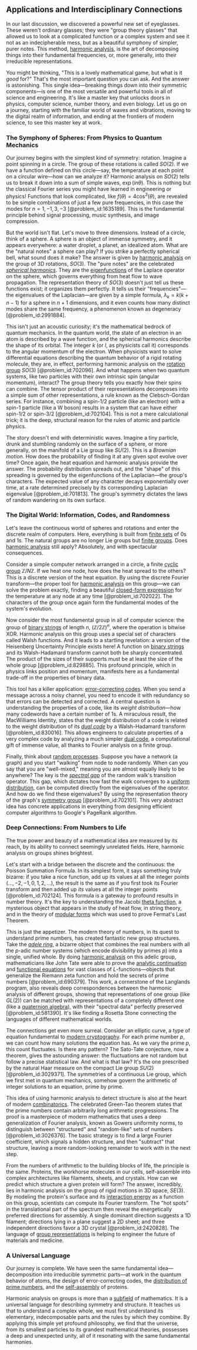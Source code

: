 ## Applications and Interdisciplinary Connections

In our last discussion, we discovered a powerful new set of eyeglasses. These weren't ordinary glasses; they were "group theory glasses" that allowed us to look at a complicated function or a complex system and see it not as an indecipherable mess, but as a beautiful symphony of simpler, purer notes. This method, [harmonic analysis](@article_id:198274), is the art of decomposing things into their fundamental frequencies, or, more generally, into their irreducible representations.

You might be thinking, "This is a lovely mathematical game, but what is it *good* for?" That's the most important question you can ask. And the answer is astonishing. This single idea—breaking things down into their symmetric components—is one of the most versatile and powerful tools in all of science and engineering. It's like a master key that unlocks doors in physics, computer science, number theory, and even biology. Let us go on a journey, starting with the familiar world of waves and vibrations, moving to the digital realm of information, and ending at the frontiers of modern science, to see this master key at work.

### The Symphony of Spheres: From Physics to Quantum Mechanics

Our journey begins with the simplest kind of symmetry: rotation. Imagine a point spinning in a circle. The group of these rotations is called $SO(2)$. If we have a function defined on this circle—say, the temperature at each point on a circular wire—how can we analyze it? Harmonic analysis on $SO(2)$ tells us to break it down into a sum of simple waves, $\exp(in\theta)$. This is nothing but the classical Fourier series you might have learned in engineering or physics! Functions that look complicated, like $f(\theta) = 4\cos^3(\theta)$, are revealed to be simple combinations of just a few pure frequencies, in this case the modes for $n=1, -1, 3, -3$ [@problem_id:1635189]. This is the fundamental principle behind signal processing, music synthesis, and image compression.

But the world isn't flat. Let's move to three dimensions. Instead of a circle, think of a sphere. A sphere is an object of immense symmetry, and it appears everywhere: a water droplet, a planet, an idealized atom. What are the "natural notes" a sphere can play? If you strike a perfectly spherical bell, what sound does it make? The answer is given by [harmonic analysis](@article_id:198274) on the group of 3D rotations, $SO(3)$. The "pure notes" are the celebrated *[spherical harmonics](@article_id:155930)*. They are the [eigenfunctions](@article_id:154211) of the Laplace operator on the sphere, which governs everything from heat flow to wave propagation. The representation theory of $SO(3)$ doesn't just tell us these functions exist; it organizes them perfectly. It tells us their "frequencies"—the eigenvalues of the Laplacian—are given by a simple formula, $\lambda_k = k(k+n-1)$ for a sphere in $n+1$ dimensions, and it even counts how many distinct modes share the same frequency, a phenomenon known as degeneracy [@problem_id:2991884].

This isn't just an acoustic curiosity; it's the mathematical bedrock of quantum mechanics. In the quantum world, the state of an electron in an atom is described by a wave function, and the spherical harmonics describe the shape of its orbital. The integer $k$ (or $l$, as physicists call it) corresponds to the angular momentum of the electron. When physicists want to solve differential equations describing the quantum behavior of a rigid rotating molecule, they are, in effect, performing harmonic analysis on the [rotation group](@article_id:203918) $SO(3)$ [@problem_id:702096]. And what happens when two quantum systems, like two particles with their own intrinsic spin (angular momentum), interact? The group theory tells you exactly how their spins can combine. The tensor product of their representations decomposes into a simple sum of other representations, a rule known as the Clebsch-Gordan series. For instance, combining a spin-$1/2$ particle (like an electron) with a spin-$1$ particle (like a W boson) results in a system that can have either spin-$1/2$ or spin-$3/2$ [@problem_id:702104]. This is not a mere calculational trick; it is the deep, structural reason for the rules of atomic and particle physics.

The story doesn't end with deterministic waves. Imagine a tiny particle, drunk and stumbling randomly on the surface of a sphere, or more generally, on the manifold of a Lie group like $SU(2)$. This is a *Brownian motion*. How does the probability of finding it at any given spot evolve over time? Once again, the heat equation and harmonic analysis provide the answer. The probability distribution spreads out, and the "shape" of this spreading is governed by the eigenfunctions of the Laplacian—the group's characters. The expected value of any character decays exponentially over time, at a rate determined precisely by its corresponding Laplacian eigenvalue [@problem_id:701813]. The group's symmetry dictates the laws of random wandering on its own surface.

### The Digital World: Information, Codes, and Randomness

Let's leave the continuous world of spheres and rotations and enter the discrete realm of computers. Here, everything is built from [finite sets](@article_id:145033) of 0s and 1s. The natural groups are no longer Lie groups but [finite groups](@article_id:139216). Does [harmonic analysis](@article_id:198274) still apply? Absolutely, and with spectacular consequences.

Consider a simple computer network arranged in a circle, a finite [cyclic group](@article_id:146234) $\mathbb{Z}/N\mathbb{Z}$. If we heat one node, how does the heat spread to the others? This is a discrete version of the heat equation. By using the discrete Fourier transform—the proper tool for [harmonic analysis](@article_id:198274) on this group—we can solve the problem exactly, finding a beautiful [closed-form expression](@article_id:266964) for the temperature at any node at any time [@problem_id:702022]. The characters of the group once again form the fundamental modes of the system's evolution.

Now consider the most fundamental group in all of computer science: the group of [binary strings](@article_id:261619) of length $n$, $(\mathbb{Z}/2\mathbb{Z})^n$, where the operation is bitwise XOR. Harmonic analysis on this group uses a special set of characters called Walsh functions. And it leads to a startling revelation: a version of the Heisenberg Uncertainty Principle exists here! A function on [binary strings](@article_id:261619) and its Walsh-Hadamard transform cannot both be sharply concentrated. The product of the sizes of their supports must be at least the size of the whole group [@problem_id:829885]. This profound principle, which in physics links position and momentum, manifests here as a fundamental trade-off in the properties of binary data.

This tool has a killer application: [error-correcting codes](@article_id:153300). When you send a message across a noisy channel, you need to encode it with redundancy so that errors can be detected and corrected. A central question is understanding the properties of a code, like its *weight distribution*—how many codewords have a certain number of 1s. A miraculous result, the MacWilliams Identity, states that the weight distribution of a code is related to the weight distribution of its *[dual code](@article_id:144588)* by a Walsh-Hadamard transform [@problem_id:830016]. This allows engineers to calculate properties of a very complex code by analyzing a much simpler [dual code](@article_id:144588), a computational gift of immense value, all thanks to Fourier analysis on a finite group.

Finally, think about [random processes](@article_id:267993). Suppose you have a network (a graph) and you start "walking" from node to node randomly. When can you say that you are "well-mixed," meaning you are almost equally likely to be anywhere? The key is the *[spectral gap](@article_id:144383)* of the random walk's transition operator. This gap, which dictates how fast the walk converges to a [uniform distribution](@article_id:261240), can be computed directly from the eigenvalues of the operator. And how do we find these eigenvalues? By using the representation theory of the graph's [symmetry group](@article_id:138068) [@problem_id:702101]. This very abstract idea has concrete applications in everything from designing efficient computer algorithms to Google's PageRank algorithm.

### Deep Connections: From Numbers to Life

The true power and beauty of a mathematical idea are measured by its reach, by its ability to connect seemingly unrelated fields. Here, harmonic analysis on groups shines brightest.

Let's start with a bridge between the discrete and the continuous: the Poisson Summation Formula. In its simplest form, it says something truly bizarre: if you take a nice function, add up its values at all the integer points ($... , -2, -1, 0, 1, 2, ...$), the result is the same as if you first took its Fourier transform and then added up *its* values at all the integer points [@problem_id:702124]. This formula is a gateway to profound results in number theory. It's the key to understanding the Jacobi [theta function](@article_id:634864), a mysterious object that appears in the study of heat flow, in string theory, and in the theory of [modular forms](@article_id:159520) which was used to prove Fermat's Last Theorem.

This is just the appetizer. The modern theory of numbers, in its quest to understand prime numbers, has created fantastic new group structures. Take the *[adele ring](@article_id:194504)*, a bizarre object that combines the real numbers with all the $p$-adic number systems (which encode divisibility by primes $p$) into a single, unified whole. By doing [harmonic analysis](@article_id:198274) on this adelic group, mathematicians like John Tate were able to prove the [analytic continuation](@article_id:146731) and [functional equations](@article_id:199169) for vast classes of $L$-functions—objects that generalize the Riemann zeta function and hold the secrets of prime numbers [@problem_id:690379]. This work, a cornerstone of the Langlands program, also reveals deep correspondences between the harmonic analysis of different groups, showing that representations of one group (like $GL(2)$) can be matched with representations of a completely different one (like a [quaternion algebra](@article_id:193489)), with their "spectral data" perfectly preserved [@problem_id:581390]. It's like finding a Rosetta Stone connecting the languages of different mathematical worlds.

The connections get even more surreal. Consider an elliptic curve, a type of equation fundamental to [modern cryptography](@article_id:274035). For each prime number $p$, we can count how many solutions the equation has. As we vary the prime $p$, this count fluctuates. Is there any pattern? The Sato-Tate conjecture, now a theorem, gives the astounding answer: the fluctuations are not random but follow a precise statistical law. And what is that law? It's the one prescribed by the natural Haar measure on the compact Lie group $SU(2)$ [@problem_id:3029371]. The symmetries of a continuous Lie group, which we first met in quantum mechanics, somehow govern the arithmetic of integer solutions to an equation, prime by prime.

This idea of using harmonic analysis to detect structure is also at the heart of modern [combinatorics](@article_id:143849). The celebrated Green-Tao theorem states that the prime numbers contain arbitrarily long arithmetic progressions. The proof is a masterpiece of modern mathematics that uses a deep generalization of Fourier analysis, known as Gowers uniformity norms, to distinguish between "structured" and "random-like" sets of numbers [@problem_id:3026376]. The basic strategy is to find a large Fourier coefficient, which signals a hidden structure, and then "subtract" that structure, leaving a more random-looking remainder to work with in the next step.

From the numbers of arithmetic to the building blocks of life, the principle is the same. Proteins, the workhorse molecules in our cells, self-assemble into complex architectures like filaments, sheets, and crystals. How can we predict which structure a given protein will form? The answer, incredibly, lies in harmonic analysis on the group of rigid motions in 3D space, $SE(3)$. By modeling the protein's surface and its [interaction energy](@article_id:263839) as a function on this group, scientists can compute its Fourier transform. The "hot spots" in the translational part of the spectrum then reveal the energetically preferred directions for assembly. A single dominant direction suggests a 1D filament; directions lying in a plane suggest a 2D sheet; and three independent directions favor a 3D crystal [@problem_id:2420828]. The language of [group representations](@article_id:144931) is helping to engineer the future of materials and medicine.

### A Universal Language

Our journey is complete. We have seen the same fundamental idea—decomposition into irreducible symmetric parts—at work in the quantum behavior of atoms, the design of error-correcting codes, the [distribution of prime numbers](@article_id:636953), and the [self-assembly](@article_id:142894) of proteins.

Harmonic analysis on groups is more than a [subfield](@article_id:155318) of mathematics. It is a universal language for describing symmetry and structure. It teaches us that to understand a complex whole, we must first understand its elementary, indecomposable parts and the rules by which they combine. By applying this simple yet profound philosophy, we find that the universe, from its smallest particles to its grandest mathematical theories, possesses a deep and unexpected unity, all of it resonating with the same fundamental harmonies.